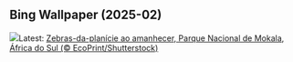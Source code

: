 ## Bing Wallpaper (2025-02)
![](https://www.bing.com/th?id=OHR.PlainsZebra_PT-BR0179432464_UHD.jpg&w=1000)Latest: [Zebras-da-planície ao amanhecer, Parque Nacional de Mokala, África do Sul (© EcoPrint/Shutterstock)](https://www.bing.com/th?id=OHR.PlainsZebra_PT-BR0179432464_UHD.jpg)